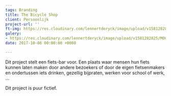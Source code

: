 ```yaml
---
tags: Branding
title: The Bicycle Shop
client: Persoonlijk
project-url: ''
ft-img: https://res.cloudinary.com/lennertderyck/image/upload/v1581282825/MOCKUP_TBS_RAAM_typgua.png
galery:
- https://res.cloudinary.com/lennertderyck/image/upload/v1581282825/MOCKUP_TBS_RAAM_typgua.png
date: 2017-10-06 00:00:00 +0000

---
```

Dit project stelt een fiets-bar voor. Een plaats waar mensen hun fiets kunnen laten maken door andere bezoekers of door de eigen fietsenmakers en ondertussen iets drinken, gezellig bijpraten, werken voor school of werk, ...

Dit project is puur fictief.